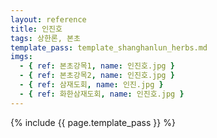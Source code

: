 ```yaml
---
layout: reference
title: 인진호
tags: 상한론, 본초
template_pass: template_shanghanlun_herbs.md
imgs:
  - { ref: 본초강목1, name: 인진호.jpg }
  - { ref: 본초강목2, name: 인진호.jpg }
  - { ref: 삼재도회, name: 인진.jpg }
  - { ref: 화한삼재도회, name: 인진호.jpg }
---
```


{% include {{ page.template_pass }} %}
